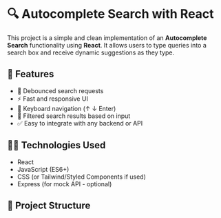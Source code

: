 # 🔍 Autocomplete Search with React

This project is a simple and clean implementation of an **Autocomplete Search** functionality using **React**. It allows users to type queries into a search box and receive dynamic suggestions as they type.

## 🚀 Features

- 🔄 Debounced search requests
- ⚡ Fast and responsive UI
- 🧠 Keyboard navigation (↑ ↓ Enter)
- 🔎 Filtered search results based on input
- ✅ Easy to integrate with any backend or API

## 🧑‍💻 Technologies Used

- React
- JavaScript (ES6+)
- CSS (or Tailwind/Styled Components if used)
- Express (for mock API - optional)

## 📁 Project Structure

